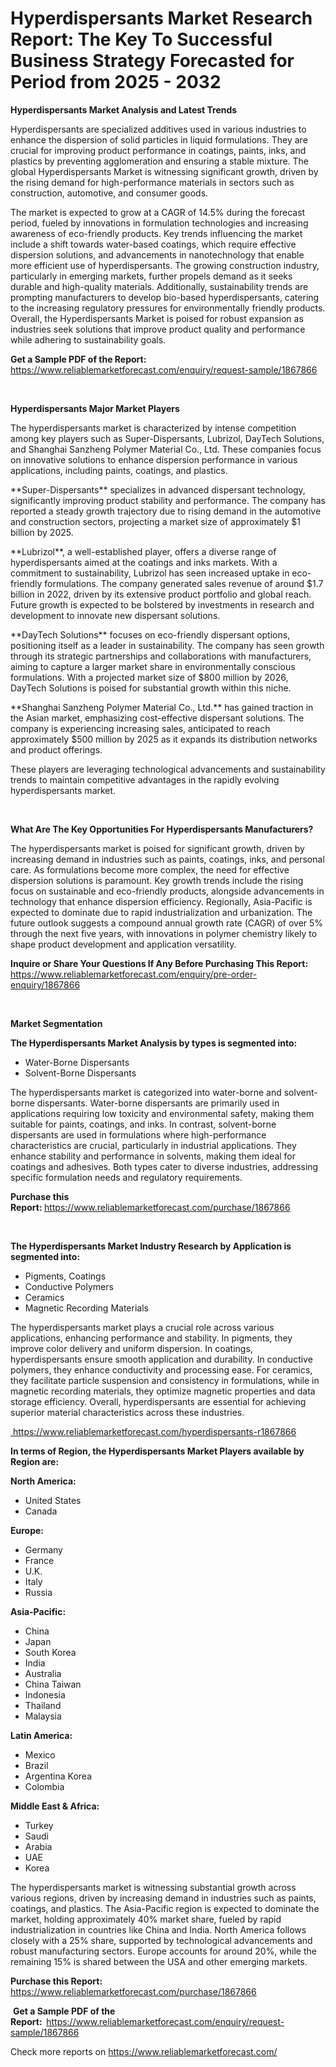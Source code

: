 <p><h1>Hyperdispersants Market Research Report: The Key To Successful Business Strategy Forecasted for Period from 2025 - 2032</h1></p><p><strong>Hyperdispersants Market Analysis and Latest Trends</strong></p>
<p><p>Hyperdispersants are specialized additives used in various industries to enhance the dispersion of solid particles in liquid formulations. They are crucial for improving product performance in coatings, paints, inks, and plastics by preventing agglomeration and ensuring a stable mixture. The global Hyperdispersants Market is witnessing significant growth, driven by the rising demand for high-performance materials in sectors such as construction, automotive, and consumer goods.</p><p>The market is expected to grow at a CAGR of 14.5% during the forecast period, fueled by innovations in formulation technologies and increasing awareness of eco-friendly products. Key trends influencing the market include a shift towards water-based coatings, which require effective dispersion solutions, and advancements in nanotechnology that enable more efficient use of hyperdispersants. The growing construction industry, particularly in emerging markets, further propels demand as it seeks durable and high-quality materials. Additionally, sustainability trends are prompting manufacturers to develop bio-based hyperdispersants, catering to the increasing regulatory pressures for environmentally friendly products. Overall, the Hyperdispersants Market is poised for robust expansion as industries seek solutions that improve product quality and performance while adhering to sustainability goals.</p></p>
<p><strong>Get a Sample PDF of the Report:&nbsp;</strong> <a href="https://www.reliablemarketforecast.com/enquiry/request-sample/1867866?utm_campaign=3500&utm_medium=2&utm_source=Github&utm_content=ia&utm_term=01042025&utm_id=hyperdispersants">https://www.reliablemarketforecast.com/enquiry/request-sample/1867866</a></p>
<p>&nbsp;</p>
<p><strong>Hyperdispersants Major Market Players</strong></p>
<p><p>The hyperdispersants market is characterized by intense competition among key players such as Super-Dispersants, Lubrizol, DayTech Solutions, and Shanghai Sanzheng Polymer Material Co., Ltd. These companies focus on innovative solutions to enhance dispersion performance in various applications, including paints, coatings, and plastics.</p><p>**Super-Dispersants** specializes in advanced dispersant technology, significantly improving product stability and performance. The company has reported a steady growth trajectory due to rising demand in the automotive and construction sectors, projecting a market size of approximately $1 billion by 2025.</p><p>**Lubrizol**, a well-established player, offers a diverse range of hyperdispersants aimed at the coatings and inks markets. With a commitment to sustainability, Lubrizol has seen increased uptake in eco-friendly formulations. The company generated sales revenue of around $1.7 billion in 2022, driven by its extensive product portfolio and global reach. Future growth is expected to be bolstered by investments in research and development to innovate new dispersant solutions.</p><p>**DayTech Solutions** focuses on eco-friendly dispersant options, positioning itself as a leader in sustainability. The company has seen growth through its strategic partnerships and collaborations with manufacturers, aiming to capture a larger market share in environmentally conscious formulations. With a projected market size of $800 million by 2026, DayTech Solutions is poised for substantial growth within this niche.</p><p>**Shanghai Sanzheng Polymer Material Co., Ltd.** has gained traction in the Asian market, emphasizing cost-effective dispersant solutions. The company is experiencing increasing sales, anticipated to reach approximately $500 million by 2025 as it expands its distribution networks and product offerings.</p><p>These players are leveraging technological advancements and sustainability trends to maintain competitive advantages in the rapidly evolving hyperdispersants market.</p></p>
<p>&nbsp;</p>
<p><strong>What Are The Key Opportunities For Hyperdispersants Manufacturers?</strong></p>
<p><p>The hyperdispersants market is poised for significant growth, driven by increasing demand in industries such as paints, coatings, inks, and personal care. As formulations become more complex, the need for effective dispersion solutions is paramount. Key growth trends include the rising focus on sustainable and eco-friendly products, alongside advancements in technology that enhance dispersion efficiency. Regionally, Asia-Pacific is expected to dominate due to rapid industrialization and urbanization. The future outlook suggests a compound annual growth rate (CAGR) of over 5% through the next five years, with innovations in polymer chemistry likely to shape product development and application versatility.</p></p>
<p><strong>Inquire or Share Your Questions If Any Before Purchasing This Report:</strong> <a href="https://www.reliablemarketforecast.com/enquiry/pre-order-enquiry/1867866?utm_campaign=3500&utm_medium=2&utm_source=Github&utm_content=ia&utm_term=01042025&utm_id=hyperdispersants">https://www.reliablemarketforecast.com/enquiry/pre-order-enquiry/1867866</a></p>
<p>&nbsp;</p>
<p><strong>Market Segmentation</strong></p>
<p><strong>The Hyperdispersants Market Analysis by types is segmented into:</strong></p>
<p><ul><li>Water-Borne Dispersants</li><li>Solvent-Borne Dispersants</li></ul></p>
<p><p>The hyperdispersants market is categorized into water-borne and solvent-borne dispersants. Water-borne dispersants are primarily used in applications requiring low toxicity and environmental safety, making them suitable for paints, coatings, and inks. In contrast, solvent-borne dispersants are used in formulations where high-performance characteristics are crucial, particularly in industrial applications. They enhance stability and performance in solvents, making them ideal for coatings and adhesives. Both types cater to diverse industries, addressing specific formulation needs and regulatory requirements.</p></p>
<p><strong>Purchase this Report:&nbsp;</strong><a href="https://www.reliablemarketforecast.com/purchase/1867866?utm_campaign=3500&utm_medium=2&utm_source=Github&utm_content=ia&utm_term=01042025&utm_id=hyperdispersants">https://www.reliablemarketforecast.com/purchase/1867866</a></p>
<p>&nbsp;</p>
<p><strong>The Hyperdispersants Market Industry Research by Application is segmented into:</strong></p>
<p><ul><li>Pigments, Coatings</li><li>Conductive Polymers</li><li>Ceramics</li><li>Magnetic Recording Materials</li></ul></p>
<p><p>The hyperdispersants market plays a crucial role across various applications, enhancing performance and stability. In pigments, they improve color delivery and uniform dispersion. In coatings, hyperdispersants ensure smooth application and durability. In conductive polymers, they enhance conductivity and processing ease. For ceramics, they facilitate particle suspension and consistency in formulations, while in magnetic recording materials, they optimize magnetic properties and data storage efficiency. Overall, hyperdispersants are essential for achieving superior material characteristics across these industries.</p></p>
<p><a href="https://www.reliablemarketforecast.com/hyperdispersants-r1867866?utm_campaign=3500&utm_medium=2&utm_source=Github&utm_content=ia&utm_term=01042025&utm_id=hyperdispersants">&nbsp;https://www.reliablemarketforecast.com/hyperdispersants-r1867866</a></p>
<p><strong>In terms of Region, the Hyperdispersants Market Players available by Region are:</strong></p>
<p>
    <p> <strong> North America: </strong>
        <ul>
            <li>United States</li>
            <li>Canada</li>
        </ul>
        </p> 
    <p> <strong> Europe: </strong>
        <ul>
            <li>Germany</li>
            <li>France</li>
            <li>U.K.</li>
            <li>Italy</li>
            <li>Russia</li>
        </ul>
        </p> 
    <p> <strong> Asia-Pacific: </strong>
        <ul>
            <li>China</li>
            <li>Japan</li>
            <li>South Korea</li>
            <li>India</li>
            <li>Australia</li>
            <li>China Taiwan</li>
            <li>Indonesia</li>
            <li>Thailand</li>
            <li>Malaysia</li>
        </ul>
        </p> 
    <p> <strong> Latin America: </strong>
        <ul>
            <li>Mexico</li>
            <li>Brazil</li>
            <li>Argentina Korea</li>
            <li>Colombia</li>
        </ul>
        </p> 
    <p> <strong> Middle East & Africa: </strong>
        <ul>
            <li>Turkey</li>
            <li>Saudi</li>
            <li>Arabia</li>
            <li>UAE</li>
            <li>Korea</li>
        </ul>
    </p>
    </p>
<p><p>The hyperdispersants market is witnessing substantial growth across various regions, driven by increasing demand in industries such as paints, coatings, and plastics. The Asia-Pacific region is expected to dominate the market, holding approximately 40% market share, fueled by rapid industrialization in countries like China and India. North America follows closely with a 25% share, supported by technological advancements and robust manufacturing sectors. Europe accounts for around 20%, while the remaining 15% is shared between the USA and other emerging markets.</p></p>
<p><strong>Purchase this Report: </strong><a href="https://www.reliablemarketforecast.com/purchase/1867866?utm_campaign=3500&utm_medium=2&utm_source=Github&utm_content=ia&utm_term=01042025&utm_id=hyperdispersants">https://www.reliablemarketforecast.com/purchase/1867866</a></p>
<p>&nbsp;<strong>Get a Sample PDF of the Report:&nbsp;&nbsp;</strong><a href="https://www.reliablemarketforecast.com/enquiry/request-sample/1867866?utm_campaign=3500&utm_medium=2&utm_source=Github&utm_content=ia&utm_term=01042025&utm_id=hyperdispersants">https://www.reliablemarketforecast.com/enquiry/request-sample/1867866</a></p>
<p><strong></strong></p>
<p>Check more reports on <a href="https://www.reliablemarketforecast.com/?utm_campaign=3500&utm_medium=2&utm_source=Github&utm_content=ia&utm_term=01042025&utm_id=hyperdispersants">https://www.reliablemarketforecast.com/</a></p>